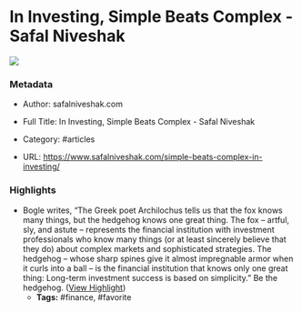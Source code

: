 # In Investing, Simple Beats Complex - Safal Niveshak

![](https://readwise-assets.s3.amazonaws.com/static/images/article2.74d541386bbf.png)

### Metadata

- Author: safalniveshak.com
- Full Title: In Investing, Simple Beats Complex - Safal Niveshak
- Category: #articles


- URL: https://www.safalniveshak.com/simple-beats-complex-in-investing/

### Highlights

- Bogle writes, “The Greek poet Archilochus tells us that the fox knows many things, but the hedgehog knows one great thing. The fox – artful, sly, and astute – represents the financial institution with investment professionals who know many things (or at least sincerely believe that they do) about complex markets and sophisticated strategies. The hedgehog – whose sharp spines give it almost impregnable armor when it curls into a ball – is the financial institution that knows only one great thing: Long-term investment success is based on simplicity.” Be the hedgehog. ([View Highlight](https://instapaper.com/read/1511568749/19731255))
    - **Tags:** #finance, #favorite
